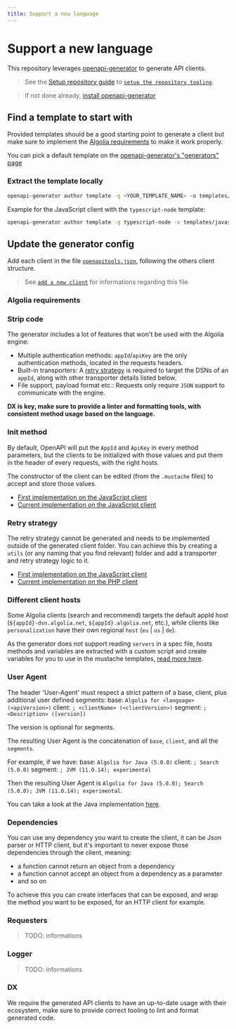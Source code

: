 ```yaml
---
title: Support a new language
---
```


# Support a new language

This repository leverages [openapi-generator](https://openapi-generator.tech/) to generate API clients.

> See the [Setup repository guide](/docs/setupRepository) to [`setup the repository tooling`](/docs/setupRepository#setup-the-repository-tooling).

> If not done already, [install openapi-generator](https://openapi-generator.tech/docs/installation/)

## Find a template to start with

Provided templates should be a good starting point to generate a client but make sure to implement the [Algolia requirements](#algolia-requirements) to make it work properly.

You can pick a default template on the [openapi-generator's "generators" page](https://openapi-generator.tech/docs/generators)

### Extract the template locally

```bash
openapi-generator author template -g <YOUR_TEMPLATE_NAME> -o templates/<YOUR_API_CLIENT_NAME>
```

Example for the JavaScript client with the `typescript-node` template:

```bash
openapi-generator author template -g typescript-node -o templates/javascript/
```

## Update the generator config

Add each client in the file [`openapitools.json`](https://github.com/algolia/api-clients-automation/blob/main/openapitools.json), following the others client structure.

> See [`add a new client`](/docs/addNewClient) for informations regarding this file

### Algolia requirements

### Strip code

The generator includes a lot of features that won't be used with the Algolia engine:

- Multiple authentication methods: `appId`/`apiKey` are the only authentication methods, located in the requests headers.
- Built-in transporters: A [retry strategy](#retry-strategy) is required to target the DSNs of an `appId`, along with other transporter details listed below.
- File support, payload format etc.: Requests only require `JSON` support to communicate with the engine.

**DX is key, make sure to provide a linter and formatting tools, with consistent method usage based on the language.**

### Init method

By default, OpenAPI will put the `AppId` and `ApiKey` in every method parameters, but the clients to be initialized with those values and put them in the header of every requests, with the right hosts.

The constructor of the client can be edited (from the `.mustache` files) to accept and store those values.

- [First implementation on the JavaScript client](https://github.com/algolia/api-clients-automation/pull/7)
- [Current implementation on the JavaScript client](https://github.com/algolia/api-clients-automation/blob/main/clients/algoliasearch-client-javascript/packages/client-search/src/searchClient.ts#L110-L125)

### Retry strategy

The retry strategy cannot be generated and needs to be implemented outside of the generated client folder. You can achieve this by creating a `utils` (or any naming that you find relevant) folder and add a transporter and retry strategy logic to it.

- [First implementation on the JavaScript client](https://github.com/algolia/api-clients-automation/pull/9)
- [Current implementation on the PHP client](https://github.com/algolia/api-clients-automation/tree/main/clients/algoliasearch-client-php/lib/RetryStrategy)

### Different client hosts

Some Algolia clients (search and recommend) targets the default appId host (`${appId}-dsn.algolia.net`, `${appId}.algolia.net`, etc.), while clients like `personalization` have their own regional `host` (`eu` | `us` | `de`).

As the generator does not support reading `servers` in a spec file, hosts methods and variables are extracted with a custom script and create variables for you to use in the mustache templates, [read more here](/docs/addNewClient#generators).

### User Agent

The header 'User-Agent' must respect a strict pattern of a base, client, plus additional user defined segments:
base: `Algolia for <language> (<apiVersion>)`
client: `; <clientName> (<clientVersion>)`
segment: `; <Description> ([version])`

The version is optional for segments.

The resulting User Agent is the concatenation of `base`, `client`, and all the `segments`.

For example, if we have:
base: `Algolia for Java (5.0.0)`
client: `; Search (5.0.0)`
segment: `; JVM (11.0.14); experimental`

Then the resulting User Agent is `Algolia for Java (5.0.0); Search (5.0.0); JVM (11.0.14); experimental`.

You can take a look at the Java implementation [here](https://github.com/algolia/api-clients-automation/pull/347).

### Dependencies

You can use any dependency you want to create the client, it can be Json parser or HTTP client, but it's important to never expose those dependencies through the client, meaning:
 - a function cannot return an object from a dependency
 - a function cannot accept an object from a dependency as a parameter
 - and so on

To achieve this you can create interfaces that can be exposed, and wrap the method you want to be exposed, for an HTTP client for example.

### Requesters

> TODO: informations

### Logger

> TODO: informations

### **DX**

We require the generated API clients to have an up-to-date usage with their ecosystem, make sure to provide correct tooling to lint and format generated code.
